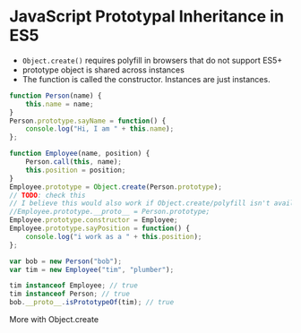 # JavaScript Prototypal Inheritance in ES5

-   `Object.create()` requires polyfill in browsers that do not support ES5+
-   prototype object is shared across instances
-   The function is called the constructor. Instances are just instances.

```js
function Person(name) {
    this.name = name;
}
Person.prototype.sayName = function() {
    console.log("Hi, I am " + this.name);
};

function Employee(name, position) {
    Person.call(this, name);
    this.position = position;
}
Employee.prototype = Object.create(Person.prototype);
// TODO: check this
// I believe this would also work if Object.create/polyfill isn't available
//Employee.prototype.__proto__ = Person.prototype;
Employee.prototype.constructor = Employee;
Employee.prototype.sayPosition = function() {
    console.log("i work as a " + this.position);
};

var bob = new Person("bob");
var tim = new Employee("tim", "plumber");

tim instanceof Employee; // true
tim instanceof Person; // true
bob.__proto__.isPrototypeOf(tim); // true
```

More with Object.create
